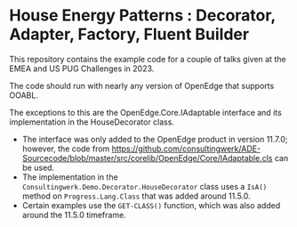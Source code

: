 # House Energy Patterns : Decorator, Adapter, Factory, Fluent Builder

This repository contains the example code for a couple of talks given at the EMEA and US PUG Challenges in 2023.

The code should run with nearly any version of OpenEdge that supports OOABL.

The exceptions to this are the OpenEdge.Core.IAdaptable interface and its implementation in the HouseDecorator class.

- The interface was only added to the OpenEdge product in version 11.7.0; however, the code from https://github.com/consultingwerk/ADE-Sourcecode/blob/master/src/corelib/OpenEdge/Core/IAdaptable.cls can be used.
- The implementation in the `Consultingwerk.Demo.Decorator.HouseDecorator` class uses a `IsA()` method on `Progress.Lang.Class` that was added around 11.5.0.
- Certain examples use the `GET-CLASS()` function, which was also added around the 11.5.0 timeframe.


